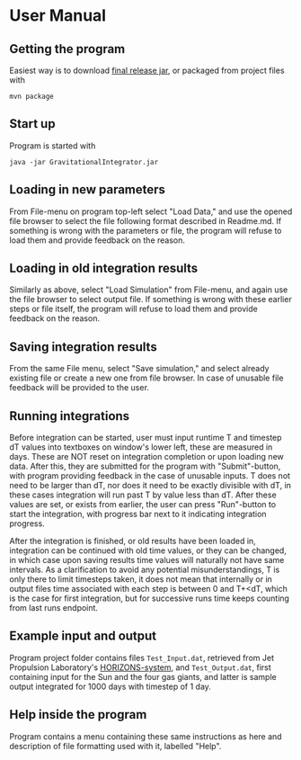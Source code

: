 User Manual
===========
Getting the program
-------------------
Easiest way is to download [final release jar](https://github.com/MLumme/Ohjelmistotekniikka/releases/tag/loppupalautus), or packaged from project files with
```
mvn package
```

Start up
-------
Program is started with 

```
java -jar GravitationalIntegrator.jar
```

Loading in new parameters
-------------------------
From File-menu on program top-left select "Load Data," and use the opened file browser to select the file following format described in Readme.md. If something is wrong with the parameters or file, the program will refuse to load them and provide feedback on the reason.

Loading in old integration results
----------------------------------
Similarly as above, select "Load Simulation" from File-menu, and again use the file browser to select output file. If something is wrong with these earlier steps or file itself, the program will refuse to load them and provide feedback on the reason.

Saving integration results
--------------------------
From the same File menu, select "Save simulation," and select already existing file or create a new one from file browser. In case of unusable file feedback will be provided to the user.

Running integrations
--------------------
Before integration can be started, user must input runtime T and timestep dT values into textboxes on window's lower left, these are measured in days. These are NOT reset on integration completion or upon loading new data. After this, they are submitted for the program with "Submit"-button, with program providing feedback in the case of unusable inputs. T does not need to be larger than dT, nor does it need to be exactly divisible with dT, in these cases integration will run past T by value less than dT. After these values are set, or exists from earlier, the user can press "Run"-button to start the integration, with progress bar next to it indicating integration progress.

After the integration is finished, or old results have been loaded in, integration can be continued with old time values, or they can be changed, in which case upon saving results time values will naturally not have same intervals. As a clarification to avoid any potential misunderstandings, T is only there to limit timesteps taken, it does not mean that internally or in output files time associated with each step is between 0 and T+\<dT, which is the case for first integration, but for successive runs time keeps counting from last runs endpoint.

Example input and output
------------------------
Program project folder contains files ``Test_Input.dat``, retrieved from Jet Propulsion Laboratory's [HORIZONS-system](https://ssd.jpl.nasa.gov/?horizons), and ``Test_Output.dat``, first containing input for the Sun and the four gas giants, and latter is sample output integrated for 1000 days with timestep of 1 day.

Help inside the program
-------------------
Program contains a menu containing these same instructions as here and description of file formatting used with it, labelled "Help".